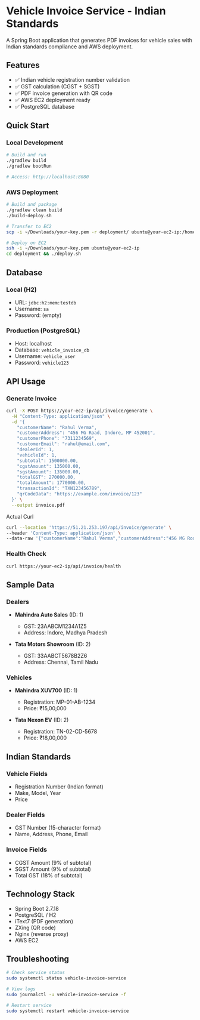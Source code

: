 # Vehicle Invoice Service - Indian Standards

A Spring Boot application that generates PDF invoices for vehicle sales with Indian standards compliance and AWS deployment.

## Features

- ✅ Indian vehicle registration number validation
- ✅ GST calculation (CGST + SGST)
- ✅ PDF invoice generation with QR code
- ✅ AWS EC2 deployment ready
- ✅ PostgreSQL database

## Quick Start

### Local Development

```bash
# Build and run
./gradlew build
./gradlew bootRun

# Access: http://localhost:8080
```

### AWS Deployment

```bash
# Build and package
./gradlew clean build
./build-deploy.sh

# Transfer to EC2
scp -i ~/Downloads/your-key.pem -r deployment/ ubuntu@your-ec2-ip:/home/ubuntu/

# Deploy on EC2
ssh -i ~/Downloads/your-key.pem ubuntu@your-ec2-ip
cd deployment && ./deploy.sh
```

## Database

### Local (H2)
- URL: `jdbc:h2:mem:testdb`
- Username: `sa`
- Password: (empty)

### Production (PostgreSQL)
- Host: localhost
- Database: `vehicle_invoice_db`
- Username: `vehicle_user`
- Password: `vehicle123`

## API Usage

### Generate Invoice

```bash
curl -X POST https://your-ec2-ip/api/invoice/generate \
  -H "Content-Type: application/json" \
  -d '{
    "customerName": "Rahul Verma",
    "customerAddress": "456 MG Road, Indore, MP 452001",
    "customerPhone": "7311234569",
    "customerEmail": "rahul@email.com",
    "dealerId": 1,
    "vehicleId": 1,
    "subtotal": 1500000.00,
    "cgstAmount": 135000.00,
    "sgstAmount": 135000.00,
    "totalGST": 270000.00,
    "totalAmount": 1770000.00,
    "transactionId": "TXN123456789",
    "qrCodeData": "https://example.com/invoice/123"
  }' \
  --output invoice.pdf
```
Actual Curl

```bash
curl --location 'https://51.21.253.197/api/invoice/generate' \
--header 'Content-Type: application/json' \
--data-raw '{"customerName":"Rahul Verma","customerAddress":"456 MG Road, Indore, MP 452001","customerPhone":"7311234569","customerEmail":"rahul@email.com","dealerId":1,"vehicleId":1}'
```



### Health Check

```bash
curl https://your-ec2-ip/api/invoice/health
```

## Sample Data

### Dealers
- **Mahindra Auto Sales** (ID: 1)
  - GST: 23AABCM1234A1Z5
  - Address: Indore, Madhya Pradesh

- **Tata Motors Showroom** (ID: 2)
  - GST: 33AABCT5678B2Z6
  - Address: Chennai, Tamil Nadu

### Vehicles
- **Mahindra XUV700** (ID: 1)
  - Registration: MP-01-AB-1234
  - Price: ₹15,00,000

- **Tata Nexon EV** (ID: 2)
  - Registration: TN-02-CD-5678
  - Price: ₹18,00,000

## Indian Standards

### Vehicle Fields
- Registration Number (Indian format)
- Make, Model, Year
- Price

### Dealer Fields
- GST Number (15-character format)
- Name, Address, Phone, Email

### Invoice Fields
- CGST Amount (9% of subtotal)
- SGST Amount (9% of subtotal)
- Total GST (18% of subtotal)

## Technology Stack

- Spring Boot 2.7.18
- PostgreSQL / H2
- iText7 (PDF generation)
- ZXing (QR code)
- Nginx (reverse proxy)
- AWS EC2

## Troubleshooting

```bash
# Check service status
sudo systemctl status vehicle-invoice-service

# View logs
sudo journalctl -u vehicle-invoice-service -f

# Restart service
sudo systemctl restart vehicle-invoice-service
```


